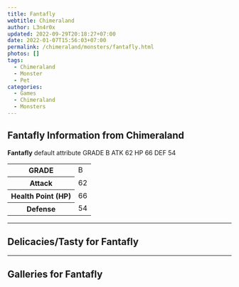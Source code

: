 ```yaml
---
title: Fantafly
webtitle: Chimeraland
author: L3n4r0x
updated: 2022-09-29T20:18:27+07:00
date: 2022-01-07T15:56:03+07:00
permalink: /chimeraland/monsters/fantafly.html
photos: []
tags:
  - Chimeraland
  - Monster
  - Pet
categories:
  - Games
  - Chimeraland
  - Monsters
---
```


<section id="bootstrap-wrapper"><link rel="stylesheet" href="https://cdn.statically.io/gh/dimaslanjaka/Web-Manajemen/40ac3225/css/bootstrap-4.5-wrapper.css"/><h1>Fantafly Information from Chimeraland</h1><p><b>Fantafly</b> default attribute GRADE B ATK 62 HP 66 DEF 54<table><tr><th>GRADE</th><td>B</td></tr><tr><th>Attack</th><td>62</td></tr><tr><th>Health Point (HP)</th><td>66</td></tr><tr><th>Defense</th><td>54</td></tr></table></p><hr/><h2>Delicacies/Tasty for Fantafly</h2><hr/><div id="gallery"><h2>Galleries for Fantafly</h2><div class="row"></div></div></section>
